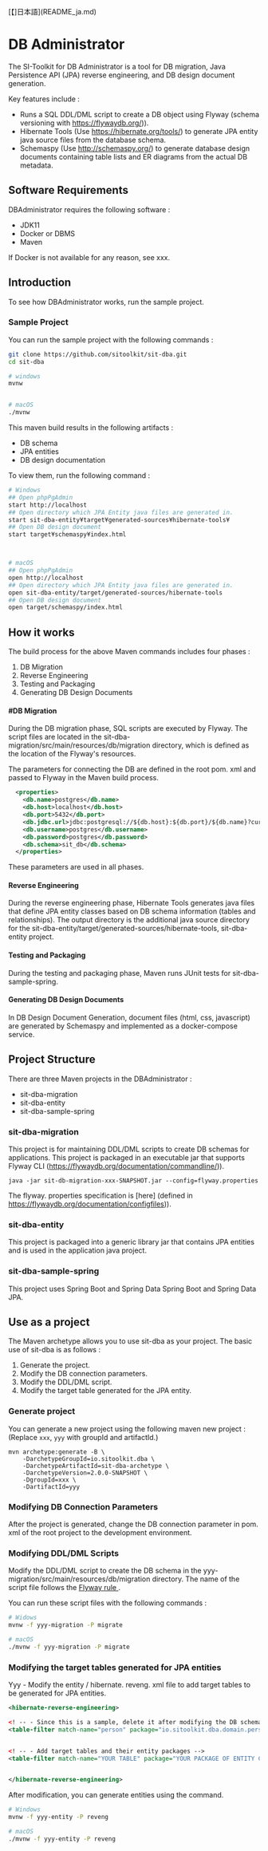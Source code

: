 [【]日本語](README_ja.md)


# DB Administrator


The SI-Toolkit for DB Administrator is a tool for DB migration, Java Persistence API (JPA) reverse engineering, and DB design document generation.


Key features include :


- Runs a SQL DDL/DML script to create a DB object using Flyway (schema versioning with https://flywaydb.org/)).
- Hibernate Tools (Use https://hibernate.org/tools/) to generate JPA entity java source files from the database schema.
- Schemaspy (Use http://schemaspy.org/) to generate database design documents containing table lists and ER diagrams from the actual DB metadata.


## Software Requirements


DBAdministrator requires the following software :


- JDK11
- Docker or DBMS
- Maven


If Docker is not available for any reason, see xxx.


## Introduction


To see how DBAdministrator works, run the sample project.


### Sample Project


You can run the sample project with the following commands :


```sh
git clone https://github.com/sitoolkit/sit-dba.git
cd sit-dba

# windows
mvnw


# macOS
./mvnw
```

This maven build results in the following artifacts :


- DB schema
- JPA entities
- DB design documentation


To view them, run the following command :


```sh
# Windows
## Open phpPgAdmin
start http://localhost
## Open directory which JPA Entity java files are generated in.
start sit-dba-entity¥target¥generated-sources¥hibernate-tools¥
## Open DB design document
start target¥schemaspy¥index.html



# macOS
## Open phpPgAdmin
open http://localhost
## Open directory which JPA Entity java files are generated in.
open sit-dba-entity/target/generated-sources/hibernate-tools
## Open DB design document
open target/schemaspy/index.html
```

## How it works


The build process for the above Maven commands includes four phases :


1. DB Migration
2. Reverse Engineering
3. Testing and Packaging
4. Generating DB Design Documents


#### #DB Migration


During the DB migration phase, SQL scripts are executed by Flyway. The script files are located in the sit-dba-migration/src/main/resources/db/migration directory, which is defined as the location of the Flyway's resources.


The parameters for connecting the DB are defined in the root pom. xml and passed to Flyway in the Maven build process.

```xml
  <properties>
    <db.name>postgres</db.name>
    <db.host>localhost</db.host>
    <db.port>5432</db.port>
    <db.jdbc.url>jdbc:postgresql://${db.host}:${db.port}/${db.name}?currentSchema=${db.schema}</db.jdbc.url>
    <db.username>postgres</db.username>
    <db.password>postgres</db.password>
    <db.schema>sit_db</db.schema>
  </properties>
```




These parameters are used in all phases.


#### Reverse Engineering


During the reverse engineering phase, Hibernate Tools generates java files that define JPA entity classes based on DB schema information (tables and relationships). The output directory is the additional java source directory for the sit-dba-entity/target/generated-sources/hibernate-tools, sit-dba-entity project.


#### Testing and Packaging


During the testing and packaging phase, Maven runs JUnit tests for sit-dba-sample-spring.


#### Generating DB Design Documents


In DB Design Document Generation, document files (html, css, javascript) are generated by Schemaspy and implemented as a docker-compose service.


## Project Structure


There are three Maven projects in the DBAdministrator :


- sit-dba-migration
- sit-dba-entity
- sit-dba-sample-spring


###  sit-dba-migration


This project is for maintaining DDL/DML scripts to create DB schemas for applications. This project is packaged in an executable jar that supports Flyway CLI (https://flywaydb.org/documentation/commandline/)).


```
java -jar sit-db-migration-xxx-SNAPSHOT.jar --config=flyway.properties
```




The flyway. properties specification is [here] (defined in https://flywaydb.org/documentation/configfiles)).


###  sit-dba-entity


This project is packaged into a generic library jar that contains JPA entities and is used in the application java project.


###  sit-dba-sample-spring


This project uses Spring Boot and Spring Data Spring Boot and Spring Data JPA.

## Use as a project


The Maven archetype allows you to use sit-dba as your project.
The basic use of sit-dba is as follows :


1. Generate the project.
2. Modify the DB connection parameters.
3. Modify the DDL/DML script.
4. Modify the target table generated for the JPA entity.


### Generate project


You can generate a new project using the following maven new project :
(Replace ` xxx `, ` yyy ` with groupId and artifactId.)


```
mvn archetype:generate -B \
    -DarchetypeGroupId=io.sitoolkit.dba \
    -DarchetypeArtifactId=sit-dba-archetype \
    -DarchetypeVersion=2.0.0-SNAPSHOT \
    -DgroupId=xxx \
    -DartifactId=yyy
```




### Modifying DB Connection Parameters


After the project is generated, change the DB connection parameter in pom. xml of the root project to the development environment.


### Modifying DDL/DML Scripts


Modify the DDL/DML script to create the DB schema in the yyy-migration/src/main/resources/db/migration directory.
The name of the script file follows the <a href="https://flywaydb.org/documentation/migrations#sql-based-migrations" target="sql-migration"> Flyway rule </a>.


You can run these script files with the following commands :


```sh
# Widows
mvnw -f yyy-migration -P migrate

# macOS
./mvnw -f yyy-migration -P migrate
```

### Modifying the target tables generated for JPA entities


Yyy - Modify the entity / hibernate. reveng. xml file to add target tables to be generated for JPA entities.


```xml
<hibernate-reverse-engineering>

<! -- - Since this is a sample, delete it after modifying the DB schema -->
<table-filter match-name="person" package="io.sitoolkit.dba.domain.person"></table-filter>


<! -- - Add target tables and their entity packages -->
<table-filter match-name="YOUR TABLE" package="YOUR PACKAGE OF ENTITY CLASS"></table-filter>


</hibernate-reverse-engineering>
```

After modification, you can generate entities using the command.

```sh
# Windows
mvnw -f yyy-entity -P reveng

# macOS
./mvnw -f yyy-entity -P reveng
```